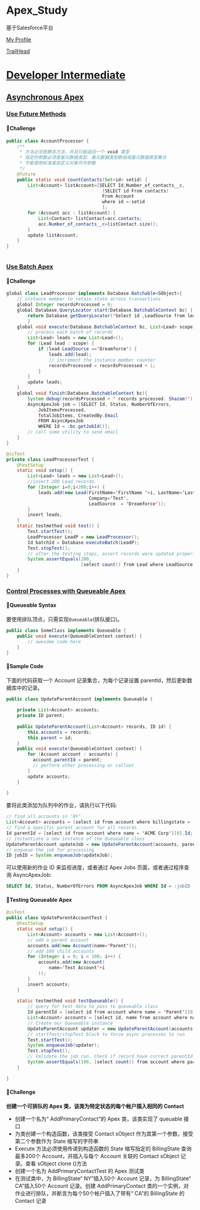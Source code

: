 # Apex_Study
基于Salesforce平台

[My Profile](https://trailblazer.me/id/hongyangzhu)

[TrailHead](https://trailhead.salesforce.com/home)

# [Developer Intermediate](https://trailhead.salesforce.com/en/content/learn/trails/force_com_dev_intermediate)



## [Asynchronous Apex](https://trailhead.salesforce.com/en/content/learn/modules/asynchronous_apex?trail_id=force_com_dev_intermediate)

### [Use Future Methods](https://trailhead.salesforce.com/en/content/learn/modules/asynchronous_apex/async_apex_future_methods?trail_id=force_com_dev_intermediate)

#### 🎯Challenge

```java
public class AccountProcessor {
    /**
     * 方法必须是静态方法，并且只能返回一个 void 类型
     * 指定的参数必须是基元数据类型、基元数据类型数组或基元数据类型集合
     * 不能使用标准或自定义对象作为参数
     */
    @future
    public static void countContacts(Set<id> setid) {
        List<Account> listAccount=[SELECT Id,Number_of_contacts__c,
                                    (SELECT id From contacts)
                                    From Account
                                    where id =:setid
                                    ];
        for (Account acc : listAccount) {
            List<Contact> listContact=acc.contacts;
            acc.Number_of_contacts__c=listContact.size();
        }
        update listAccount;
    }
}
```

```java

```



### [Use Batch Apex](https://trailhead.salesforce.com/en/content/learn/modules/asynchronous_apex/async_apex_batch?trail_id=force_com_dev_intermediate)

#### 🎯Challenge

```java
global class LeadProcessor implements Database.Batchable<SObject>{
    // instance member to retain state across transactions
    global Integer recordsProcessed = 0;
    global Database.QueryLocator start(Database.BatchableContext bc) {
        return Database.getQueryLocator('Select id ,LeadSource from lead'); 
        }
    global void execute(Database.BatchableContext bc, List<Lead> scope){
        // process each batch of records
        List<Lead> leads = new List<Lead>();
        for (Lead lead : scope) {
            if (lead.LeadSource =='Dreamforce') {
                leads.add(lead);
                // increment the instance member counter
                recordsProcessed = recordsProcessed + 1;
            }
        }
        update leads;
    }    
    global void finish(Database.BatchableContext bc){
        System.debug(recordsProcessed + ' records processed. Shazam!');
        AsyncApexJob job = [SELECT Id, Status, NumberOfErrors, 
            JobItemsProcessed,
            TotalJobItems, CreatedBy.Email
            FROM AsyncApexJob
            WHERE Id = :bc.getJobId()];
        // call some utility to send email
    }    
}
```

```java
@isTest
private class LeadProcessorTest {
    @testSetup 
    static void setup() {
        List<Lead> leads = new List<Lead>();
        //insert 200 Lead records
        for (Integer i=0;i<200;i++) {
            leads.add(new Lead(FirstName='FirstName '+i, LastName='LastName'+i,
                               Company='Test',
                               LeadSource  = 'Dreamforce'));
        }
        insert leads;
    }
    static testmethod void test() {
        Test.startTest();
        LeadProcessor LeadP = new LeadProcessor();
        Id batchId = Database.executeBatch(LeadP);
        Test.stopTest();
        // after the testing stops, assert records were updated properly
        System.assertEquals(200,
                            [select count() from Lead where LeadSource  = 'Dreamforce']);
    }
}
```

### [Control Processes with Queueable Apex](https://trailhead.salesforce.com/en/content/learn/modules/asynchronous_apex/async_apex_queueable?trail_id=force_com_dev_intermediate)

#### 🔖Queueable Syntax

要使用排队顶点，只需实现`Queueable`(排队接口)。

```java
public class SomeClass implements Queueable { 
    public void execute(QueueableContext context) {
        // awesome code here
    }
}
```

#### 🔖Sample Code

下面的代码获取一个 Account 记录集合，为每个记录设置 parentId，然后更新数据库中的记录。

```java
public class UpdateParentAccount implements Queueable {
    
    private List<Account> accounts;
    private ID parent;
    
    public UpdateParentAccount(List<Account> records, ID id) {
        this.accounts = records;
        this.parent = id;
    }
    public void execute(QueueableContext context) {
        for (Account account : accounts) {
          account.parentId = parent;
          // perform other processing or callout
        }
        update accounts;
    }
    
}
```

要将此类添加为队列中的作业，请执行以下代码:

```java
// find all accounts in ‘NY’
List<Account> accounts = [select id from account where billingstate = ‘NY’];
// find a specific parent account for all records
Id parentId = [select id from account where name = 'ACME Corp'][0].Id;
// instantiate a new instance of the Queueable class
UpdateParentAccount updateJob = new UpdateParentAccount(accounts, parentId);
// enqueue the job for processing
ID jobID = System.enqueueJob(updateJob);
```

可以使用新的作业 ID 来监视进度，或者通过 Apex Jobs 页面，或者通过程序查询 AsyncApexJob:

```sql
SELECT Id, Status, NumberOfErrors FROM AsyncApexJob WHERE Id = :jobID
```

#### 🔖Testing Queueable Apex 

```java
@isTest
public class UpdateParentAccountTest {
    @testSetup 
    static void setup() {
        List<Account> accounts = new List<Account>();
        // add a parent account
        accounts.add(new Account(name='Parent'));
        // add 100 child accounts
        for (Integer i = 0; i < 100; i++) {
            accounts.add(new Account(
                name='Test Account'+i
            ));
        }
        insert accounts;
    }
    
    static testmethod void testQueueable() {
        // query for test data to pass to queueable class
        Id parentId = [select id from account where name = 'Parent'][0].Id;
        List<Account> accounts = [select id, name from account where name like 'Test Account%'];
        // Create our Queueable instance
        UpdateParentAccount updater = new UpdateParentAccount(accounts, parentId);
        // startTest/stopTest block to force async processes to run
        Test.startTest();        
        System.enqueueJob(updater);
        Test.stopTest();        
        // Validate the job ran. Check if record have correct parentId now
        System.assertEquals(100, [select count() from account where parentId = :parentId]);
    }
    
}
```

#### 🎯Challenge

**创建一个可排队的 Apex 类，该类为特定状态的每个帐户插入相同的 Contact**

- 创建一个名为“ AddPrimaryContact”的 Apex 类，该类实现了 queuable 接口
- 为类创建一个构造函数，该类接受 Contact sObject 作为其第一个参数，接受第二个参数作为 State 缩写的字符串
- Execute 方法必须使用传递到构造函数的 State 缩写指定的 BillingState 查询最多200个 Account，并插入与每个 Account 关联的 Contact sObject 记录。查看 sObject clone ()方法
- 创建一个名为 AddPrimaryContactTest 的 Apex 测试类
- 在测试类中，为 BillingState“ NY”插入50个 Account 记录，为 BillingState“ CA”插入50个 Account 记录。创建 AddPrimaryContact 类的一个实例，对作业进行排队，并断言为每个50个帐户插入了带有“ CA”的 BillingState 的 Contact 记录

```java

```

```java

```

